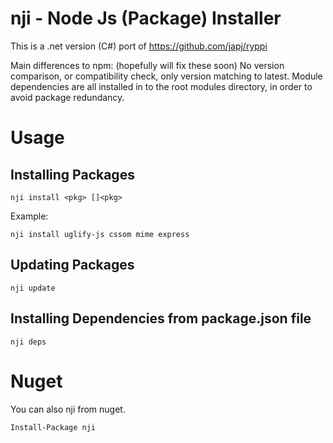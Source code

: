 # nji - Node Js (Package) Installer

This is a .net version (C#) port of https://github.com/japj/ryppi

Main differences to npm: (hopefully will fix these soon)
No version comparison, or compatibility check, only version matching to latest.
Module dependencies are all installed in to the root modules directory, in order to avoid package redundancy.

# Usage

## Installing Packages

    nji install <pkg> []<pkg>

Example:

    nji install uglify-js cssom mime express
    
## Updating Packages

    nji update

## Installing Dependencies from package.json file

    nji deps

# Nuget

You can also nji from nuget.

    Install-Package nji
